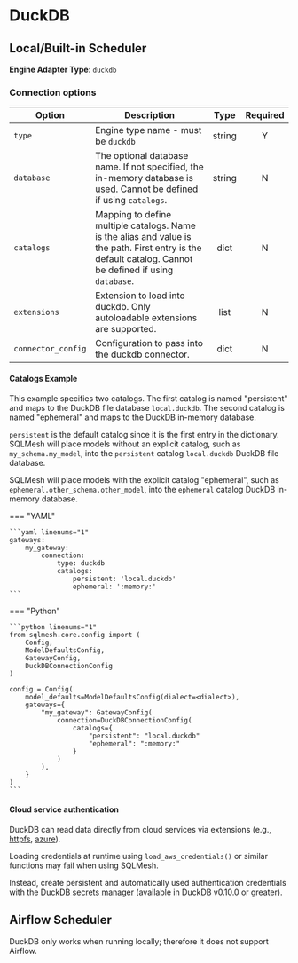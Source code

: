 # DuckDB

## Local/Built-in Scheduler
**Engine Adapter Type**: `duckdb`

### Connection options

| Option     | Description                                                                                                                                                      |  Type  | Required |
|--------------------|----------------------------------------------------------------------------------------------------------------------------------------------------------|:------:|:--------:|
| `type`             | Engine type name - must be `duckdb`                                                                                                                      | string |    Y     |
| `database`         | The optional database name. If not specified, the in-memory database is used. Cannot be defined if using `catalogs`.                                     | string |    N     |
| `catalogs`         | Mapping to define multiple catalogs. Name is the alias and value is the path. First entry is the default catalog. Cannot be defined if using `database`. |  dict  |    N     |
| `extensions`       | Extension to load into duckdb. Only autoloadable extensions are supported.                                                                               |  list  |    N     |
| `connector_config` | Configuration to pass into the duckdb connector.                                                                                                         |  dict  |    N     |

#### Catalogs Example

This example specifies two catalogs. The first catalog is named "persistent" and maps to the DuckDB file database `local.duckdb`. The second catalog is named "ephemeral" and maps to the DuckDB in-memory database.

`persistent` is the default catalog since it is the first entry in the dictionary. SQLMesh will place models without an explicit catalog, such as `my_schema.my_model`, into the `persistent` catalog `local.duckdb` DuckDB file database.

SQLMesh will place models with the explicit catalog "ephemeral", such as `ephemeral.other_schema.other_model`, into the `ephemeral` catalog DuckDB in-memory database.

=== "YAML"

    ```yaml linenums="1"
    gateways:
        my_gateway:
            connection:
                type: duckdb
                catalogs:
                    persistent: 'local.duckdb'
                    ephemeral: ':memory:'
    ```

=== "Python"

    ```python linenums="1"
    from sqlmesh.core.config import (
        Config,
        ModelDefaultsConfig,
        GatewayConfig,
        DuckDBConnectionConfig
    )

    config = Config(
        model_defaults=ModelDefaultsConfig(dialect=<dialect>),
        gateways={
            "my_gateway": GatewayConfig(
                connection=DuckDBConnectionConfig(
                    catalogs={
                        "persistent": "local.duckdb"
                        "ephemeral": ":memory:"
                    }
                )
            ),
        }
    )
    ```

#### Cloud service authentication

DuckDB can read data directly from cloud services via extensions (e.g., [httpfs](https://duckdb.org/docs/extensions/httpfs/s3api), [azure](https://duckdb.org/docs/extensions/azure)).

Loading credentials at runtime using `load_aws_credentials()` or similar functions may fail when using SQLMesh.

Instead, create persistent and automatically used authentication credentials with the [DuckDB secrets manager](https://duckdb.org/docs/configuration/secrets_manager.html) (available in DuckDB v0.10.0 or greater).

## Airflow Scheduler
DuckDB only works when running locally; therefore it does not support Airflow.
